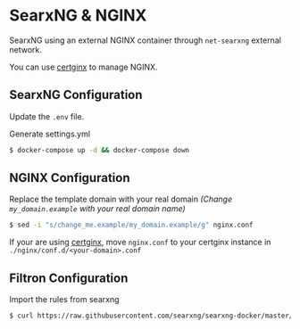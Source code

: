 # SearxNG & NGINX

SearxNG using an external NGINX container through `net-searxng` external network.

You can use [certginx](https://gitlab.com/certginx/certginx) to manage NGINX.

## **SearxNG Configuration**

Update the `.env` file.

Generate settings.yml 
```sh
$ docker-compose up -d && docker-compose down
```


## **NGINX Configuration**

Replace the template domain with your real domain *(Change `my_domain.example` with your real domain name)*
```sh
$ sed -i "s/change_me.example/my_domain.example/g" nginx.conf
```

If your are using [certginx](https://gitlab.com/certginx/certginx), move `nginx.conf` to your certginx instance in `./nginx/conf.d/<your-domain>.conf`

## **Filtron Configuration**

Import the rules from searxng
```sh
$ curl https://raw.githubusercontent.com/searxng/searxng-docker/master/rules.json -O rules.json
```